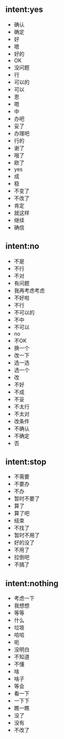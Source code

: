 ## intent:yes
- 确认
- 确定
- 好
- 嗯
- 好的
- OK
- 没问题
- 行
- 可以的
- 可以
- 恩
- 嗯
- 中
- 办吧
- 妥了
- 办理吧
- 行的
- 谢了
- 哦了
- 欧了
- yes
- 成
- 稳
- 不变了
- 不改了
- 肯定
- 就这样
- 继续
- 确信

## intent:no
- 不是
- 不行
- 不对
- 有问题
- 我再考虑考虑
- 不好啦
- 不行
- 不可以的
- 不中
- 不可以
- no
- 不OK
- 换一个
- 改一下
- 选一选
- 选一个
- 改
- 不好
- 不成
- 不妥
- 不太行
- 不太对
- 改条件
- 不确认
- 不确定
- 否


## intent:stop
- 不需要
- 不要办
- 不办
- 暂时不要了
- 算了
- 算了吧
- 结束
- 不找了
- 暂时不用了
- 好的没了
- 不用了
- 拉倒吧
- 不搞了


## intent:nothing
- 考虑一下
- 我想想
- 等等
- 什么
- 垃圾
- 哈哈
- 呃
- 没明白
- 不知道
- 不懂
- 啥
- 啥子
- 等会
- 看一下
- 一下下
- 瞧一瞧
- 没了
- 没有
- 不改了

